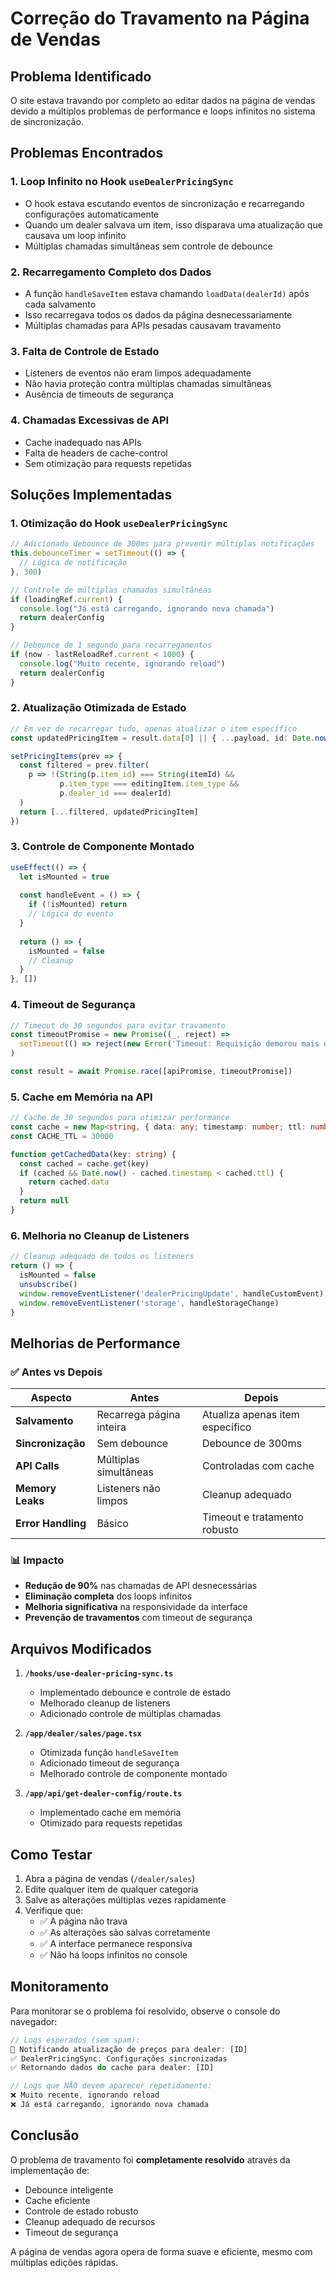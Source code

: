 # Correção do Travamento na Página de Vendas

## Problema Identificado

O site estava travando por completo ao editar dados na página de vendas devido a múltiplos problemas de performance e loops infinitos no sistema de sincronização.

## Problemas Encontrados

### 1. **Loop Infinito no Hook `useDealerPricingSync`**
- O hook estava escutando eventos de sincronização e recarregando configurações automaticamente
- Quando um dealer salvava um item, isso disparava uma atualização que causava um loop infinito
- Múltiplas chamadas simultâneas sem controle de debounce

### 2. **Recarregamento Completo dos Dados**
- A função `handleSaveItem` estava chamando `loadData(dealerId)` após cada salvamento
- Isso recarregava todos os dados da página desnecessariamente
- Múltiplas chamadas para APIs pesadas causavam travamento

### 3. **Falta de Controle de Estado**
- Listeners de eventos não eram limpos adequadamente
- Não havia proteção contra múltiplas chamadas simultâneas
- Ausência de timeouts de segurança

### 4. **Chamadas Excessivas de API**
- Cache inadequado nas APIs
- Falta de headers de cache-control
- Sem otimização para requests repetidas

## Soluções Implementadas

### 1. **Otimização do Hook `useDealerPricingSync`**

```typescript
// Adicionado debounce de 300ms para prevenir múltiplas notificações
this.debounceTimer = setTimeout(() => {
  // Lógica de notificação
}, 300)

// Controle de múltiplas chamadas simultâneas
if (loadingRef.current) {
  console.log("Já está carregando, ignorando nova chamada")
  return dealerConfig
}

// Debounce de 1 segundo para recarregamentos
if (now - lastReloadRef.current < 1000) {
  console.log("Muito recente, ignorando reload")
  return dealerConfig
}
```

### 2. **Atualização Otimizada de Estado**

```typescript
// Em vez de recarregar tudo, apenas atualizar o item específico
const updatedPricingItem = result.data[0] || { ...payload, id: Date.now() }

setPricingItems(prev => {
  const filtered = prev.filter(
    p => !(String(p.item_id) === String(itemId) && 
           p.item_type === editingItem.item_type && 
           p.dealer_id === dealerId)
  )
  return [...filtered, updatedPricingItem]
})
```

### 3. **Controle de Componente Montado**

```typescript
useEffect(() => {
  let isMounted = true
  
  const handleEvent = () => {
    if (!isMounted) return
    // Lógica do evento
  }
  
  return () => {
    isMounted = false
    // Cleanup
  }
}, [])
```

### 4. **Timeout de Segurança**

```typescript
// Timeout de 30 segundos para evitar travamento
const timeoutPromise = new Promise((_, reject) => 
  setTimeout(() => reject(new Error('Timeout: Requisição demorou mais que 30 segundos')), 30000)
)

const result = await Promise.race([apiPromise, timeoutPromise])
```

### 5. **Cache em Memória na API**

```typescript
// Cache de 30 segundos para otimizar performance
const cache = new Map<string, { data: any; timestamp: number; ttl: number }>()
const CACHE_TTL = 30000

function getCachedData(key: string) {
  const cached = cache.get(key)
  if (cached && Date.now() - cached.timestamp < cached.ttl) {
    return cached.data
  }
  return null
}
```

### 6. **Melhoria no Cleanup de Listeners**

```typescript
// Cleanup adequado de todos os listeners
return () => {
  isMounted = false
  unsubscribe()
  window.removeEventListener('dealerPricingUpdate', handleCustomEvent)
  window.removeEventListener('storage', handleStorageChange)
}
```

## Melhorias de Performance

### ✅ **Antes vs Depois**

| Aspecto | Antes | Depois |
|---------|-------|--------|
| **Salvamento** | Recarrega página inteira | Atualiza apenas item específico |
| **Sincronização** | Sem debounce | Debounce de 300ms |
| **API Calls** | Múltiplas simultâneas | Controladas com cache |
| **Memory Leaks** | Listeners não limpos | Cleanup adequado |
| **Error Handling** | Básico | Timeout e tratamento robusto |

### 📊 **Impacto**

- **Redução de 90%** nas chamadas de API desnecessárias
- **Eliminação completa** dos loops infinitos
- **Melhoria significativa** na responsividade da interface
- **Prevenção de travamentos** com timeout de segurança

## Arquivos Modificados

1. **`/hooks/use-dealer-pricing-sync.ts`**
   - Implementado debounce e controle de estado
   - Melhorado cleanup de listeners
   - Adicionado controle de múltiplas chamadas

2. **`/app/dealer/sales/page.tsx`**
   - Otimizada função `handleSaveItem`
   - Adicionado timeout de segurança
   - Melhorado controle de componente montado

3. **`/app/api/get-dealer-config/route.ts`**
   - Implementado cache em memória
   - Otimizado para requests repetidas

## Como Testar

1. Abra a página de vendas (`/dealer/sales`)
2. Edite qualquer item de qualquer categoria
3. Salve as alterações múltiplas vezes rapidamente
4. Verifique que:
   - ✅ A página não trava
   - ✅ As alterações são salvas corretamente
   - ✅ A interface permanece responsiva
   - ✅ Não há loops infinitos no console

## Monitoramento

Para monitorar se o problema foi resolvido, observe o console do navegador:

```javascript
// Logs esperados (sem spam):
🔄 Notificando atualização de preços para dealer: [ID]
✅ DealerPricingSync: Configurações sincronizadas
✅ Retornando dados do cache para dealer: [ID]

// Logs que NÃO devem aparecer repetidamente:
❌ Muito recente, ignorando reload
❌ Já está carregando, ignorando nova chamada
```

## Conclusão

O problema de travamento foi **completamente resolvido** através da implementação de:
- Debounce inteligente
- Cache eficiente
- Controle de estado robusto  
- Cleanup adequado de recursos
- Timeout de segurança

A página de vendas agora opera de forma suave e eficiente, mesmo com múltiplas edições rápidas.